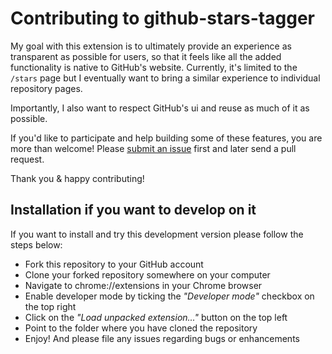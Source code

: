 # Contributing to github-stars-tagger
My goal with this extension is to ultimately provide an experience as transparent as possible for users, so that it feels like all the added functionality is native to GitHub's website. Currently, it's limited to the `/stars` page but I eventually want to bring a similar experience to individual repository pages.

Importantly, I also want to respect GitHub's ui and reuse as much of it as possible.

If you'd like to participate and help building some of these features, you are more than welcome!
Please [submit an issue](https://github.com/artisologic/github-stars-tagger/issues) first and later send a pull request.

Thank you & happy contributing!

## Installation if you want to develop on it
If you want to install and try this development version please follow the steps below:

* Fork this repository to your GitHub account
* Clone your forked repository somewhere on your computer
* Navigate to chrome://extensions in your Chrome browser
* Enable developer mode by ticking the *"Developer mode"* checkbox on the top right
* Click on the *"Load unpacked extension..."* button on the top left
* Point to the folder where you have cloned the repository
* Enjoy! And please file any issues regarding bugs or enhancements
